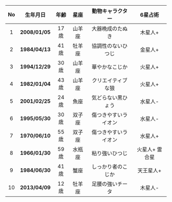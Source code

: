 
| No  |      生年月日      | 年齢  | 星座  |  動物キャラクター  |   6星占術   |
| :-: | :------------: | :-: | :-: | :--------: | :------: |
|  1  | **2008/01/05** | 17歳 | 山羊座 |  大器晩成のたぬき  |   木星人+   |
|  2  | **1984/04/13** | 41歳 | 牡羊座 | 協調性のないひつじ  |   金星人+   |
|  3  | **1994/12/29** | 30歳 | 山羊座 |  華やかなこじか   |   火星人+   |
|  4  | **1982/01/04** | 43歳 | 山羊座 | クリエイティブな狼  |   火星人+   |
|  5  | **2001/02/25** | 24歳 | 魚座  | 気どらない黒ひょう  |   水星人-   |
|  6  | **1995/05/30** | 30歳 | 双子座 | 傷つきやすいライオン |   水星人-   |
|  7  | **1970/06/10** | 55歳 | 双子座 | 傷つきやすいライオン |   水星人+   |
|  8  | **1966/01/30** | 59歳 | 水瓶座 |  粘り強いひつじ   | 火星人+ 霊合星 |
|  9  | **1984/06/30** | 41歳 | 蟹座  | しっかり者のこじか  |  天王星人+   |
| 10  | **2013/04/09** | 12歳 | 牡羊座 |  足腰の強いチータ  |   木星人-   |
